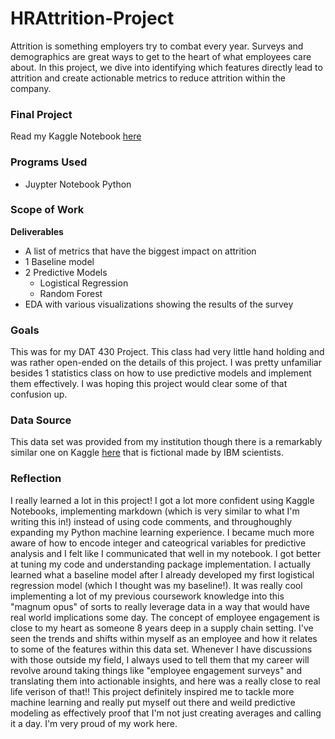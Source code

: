 # HRAttrition-Project
Attrition is something employers try to combat every year. Surveys and demographics are great ways to get to the heart of what employees care about. In this project, we dive into identifying which features directly lead to attrition and create actionable metrics to reduce attrition within the company.

### Final Project ###
Read my Kaggle Notebook [here](https://www.kaggle.com/code/marissan/hr-attrition-project)

### Programs Used ###
- Juypter Notebook Python

### Scope of Work ###
**Deliverables** <br>
- A list of metrics that have the biggest impact on attrition
- 1 Baseline model
- 2 Predictive Models
  - Logistical Regression
  - Random Forest
- EDA with various visualizations showing the results of the survey

### Goals ###
This was for my DAT 430 Project. This class had very little hand holding and was rather open-ended on the details of this project. I was pretty unfamiliar besides 1 statistics class on how to use predictive models and implement them effectively. I was hoping this project would clear some of that confusion up. 

### Data Source ###
This data set was provided from my institution though there is a remarkably similar one on Kaggle [here](https://www.kaggle.com/datasets/pavansubhasht/ibm-hr-analytics-attrition-dataset) that is fictional made by IBM scientists. 

### Reflection ###
I really learned a lot in this project! I got a lot more confident using Kaggle Notebooks, implementing markdown (which is very similar to what I'm writing this in!) instead of using code comments, and throughoughly expanding my Python machine learning experience. I became much more aware of how to encode integer and cateogrical variables for predictive analysis and I felt like I communicated that well in my notebook. I got better at tuning my code and understanding package implementation. I actually learned what a baseline model after I already developed my first logistical regression model (which I thought was my baseline!). It was really cool implementing a lot of my previous coursework knowledge into this "magnum opus" of sorts to really leverage data in a way that would have real world implications some day. The concept of employee engagement is close to my heart as someone 8 years deep in a supply chain setting. I've seen the trends and shifts within myself as an employee and how it relates to some of the features within this data set. Whenever I have discussions with those outside my field, I always used to tell them that my career will revolve around taking things like "employee engagement surveys" and translating them into actionable insights, and here was a really close to real life verison of that!! This project definitely inspired me to tackle more machine learning and really put myself out there and weild predictive modeling as effectively proof that I'm not just creating averages and calling it a day. I'm very proud of my work here.
